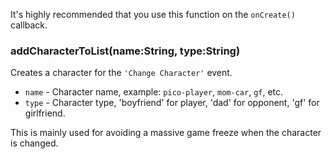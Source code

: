 It's highly recommended that you use this function on the `onCreate()` callback.
### addCharacterToList(name:String, type:String)
Creates a character for the `'Change Character'` event.
* `name` - Character name, example: `pico-player`, `mom-car`, `gf`, etc.
* `type` - Character type, 'boyfriend' for player, 'dad' for opponent, 'gf' for girlfriend.

This is mainly used for avoiding a massive game freeze when the character is changed.